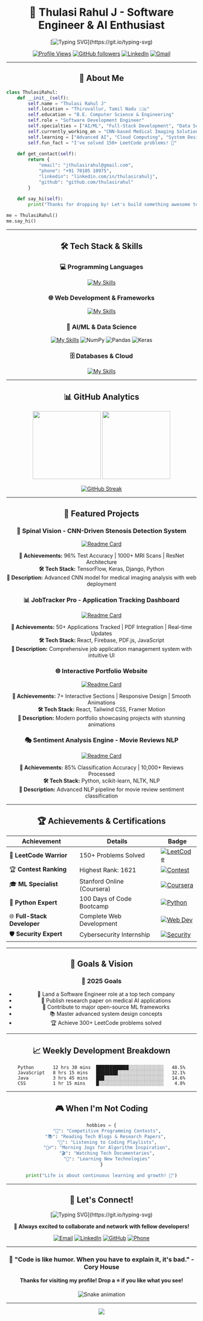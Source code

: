 # <div align="center">🚀 Thulasi Rahul J - Software Engineer & AI Enthusiast</div>

<div align="center">
  
[![Typing SVG](https://readme-typing-svg.demolab.com?font=Fira+Code&size=30&duration=3000&pause=1000&color=00D9FF&center=true&vCenter=true&multiline=true&repeat=false&width=800&height=200&lines=Welcome+to+my+GitHub+Profile!;I'm+a+Software+Development+Engineer;Passionate+about+AI+%26+Full-Stack+Development;Building+scalable+solutions+with+Python+%26+Java;Let's+create+something+amazing+together!)](https://git.io/typing-svg)

</div>

<div align="center">

[![Profile Views](https://komarev.com/ghpvc/?username=thulasirahul&label=Profile%20views&color=0e75b6&style=flat)](https://github.com/thulasirahul)
[![GitHub followers](https://img.shields.io/github/followers/thulasirahul?label=Followers&style=social)](https://github.com/thulasirahul)
[![LinkedIn](https://img.shields.io/badge/-LinkedIn-blue?style=flat-square&logo=Linkedin&logoColor=white&link=https://www.linkedin.com/in/thulasirahulj/)](https://www.linkedin.com/in/thulasirahulj/)
[![Gmail](https://img.shields.io/badge/-Gmail-c14438?style=flat-square&logo=Gmail&logoColor=white&link=mailto:jthulasirahul@gmail.com)](mailto:jthulasirahul@gmail.com)

</div>

---

## <div align="center">🎯 About Me</div>

```python
class ThulasiRahul:
    def __init__(self):
        self.name = "Thulasi Rahul J"
        self.location = "Thiruvallur, Tamil Nadu 🇮🇳"
        self.education = "B.E. Computer Science & Engineering"
        self.role = "Software Development Engineer"
        self.specialties = ["AI/ML", "Full-Stack Development", "Data Science"]
        self.currently_working_on = "CNN-based Medical Imaging Solutions"
        self.learning = ["Advanced AI", "Cloud Computing", "System Design"]
        self.fun_fact = "I've solved 150+ LeetCode problems! 💪"
    
    def get_contact(self):
        return {
            "email": "jthulasirahul@gmail.com",
            "phone": "+91 70105 10975",
            "linkedin": "linkedin.com/in/thulasirahulj",
            "github": "github.com/thulasirahul"
        }
    
    def say_hi(self):
        print("Thanks for dropping by! Let's build something awesome together! 🚀")

me = ThulasiRahul()
me.say_hi()
```

---

## <div align="center">🛠️ Tech Stack & Skills</div>

<div align="center">

### 💻 Programming Languages
[![My Skills](https://skillicons.dev/icons?i=python,java,c,js,html,css,sql)](https://skillicons.dev)

### 🌐 Web Development & Frameworks
[![My Skills](https://skillicons.dev/icons?i=react,nodejs,django,tailwind,bootstrap)](https://skillicons.dev)

### 🤖 AI/ML & Data Science
[![My Skills](https://skillicons.dev/icons?i=tensorflow,pytorch,sklearn)](https://skillicons.dev)
![NumPy](https://img.shields.io/badge/numpy-%23013243.svg?style=for-the-badge&logo=numpy&logoColor=white)
![Pandas](https://img.shields.io/badge/pandas-%23150458.svg?style=for-the-badge&logo=pandas&logoColor=white)
![Keras](https://img.shields.io/badge/Keras-%23D00000.svg?style=for-the-badge&logo=Keras&logoColor=white)

### 🗄️ Databases & Cloud
[![My Skills](https://skillicons.dev/icons?i=mysql,mongodb,firebase,docker,git,github,vscode)](https://skillicons.dev)

</div>

---

## <div align="center">📊 GitHub Analytics</div>

<div align="center">
  
<img height="180em" src="https://github-readme-stats.vercel.app/api?username=thulasirahul&show_icons=true&count_private=true&theme=tokyonight&hide_border=true&bg_color=0D1117" />
<img height="180em" src="https://github-readme-stats.vercel.app/api/top-langs/?username=thulasirahul&layout=compact&theme=tokyonight&hide_border=true&bg_color=0D1117" />

</div>

<div align="center">

[![GitHub Streak](https://streak-stats.demolab.com/?user=thulasirahul&theme=tokyonight&hide_border=true&background=0D1117)](https://git.io/streak-stats)

</div>

---

## <div align="center">🚀 Featured Projects</div>

<div align="center">

### 🧠 Spinal Vision - CNN-Driven Stenosis Detection System
[![Readme Card](https://github-readme-stats.vercel.app/api/pin/?username=thulasirahul&repo=stenosis-detection-cnn&theme=tokyonight&hide_border=true&bg_color=0D1117)](https://github.com/thulasirahul/stenosis-detection-cnn)

**🎯 Achievements:** 96% Test Accuracy | 1000+ MRI Scans | ResNet Architecture  
**🛠️ Tech Stack:** TensorFlow, Keras, Django, Python  
**📝 Description:** Advanced CNN model for medical imaging analysis with web deployment

### 📊 JobTracker Pro - Application Tracking Dashboard
[![Readme Card](https://github-readme-stats.vercel.app/api/pin/?username=thulasirahul&repo=jobtracker-pro&theme=tokyonight&hide_border=true&bg_color=0D1117)](https://github.com/thulasirahul/jobtracker-pro)

**🎯 Achievements:** 50+ Applications Tracked | PDF Integration | Real-time Updates  
**🛠️ Tech Stack:** React, Firebase, PDF.js, JavaScript  
**📝 Description:** Comprehensive job application management system with intuitive UI

### 🌐 Interactive Portfolio Website
[![Readme Card](https://github-readme-stats.vercel.app/api/pin/?username=thulasirahul&repo=thulasi-portfolio&theme=tokyonight&hide_border=true&bg_color=0D1117)](https://github.com/thulasirahul/thulasi-portfolio)

**🎯 Achievements:** 7+ Interactive Sections | Responsive Design | Smooth Animations  
**🛠️ Tech Stack:** React, Tailwind CSS, Framer Motion  
**📝 Description:** Modern portfolio showcasing projects with stunning animations

### 🎭 Sentiment Analysis Engine - Movie Reviews NLP
[![Readme Card](https://github-readme-stats.vercel.app/api/pin/?username=thulasirahul&repo=Sentiment-Analysis-of-Movie-Reviews-IMDB-NLP-Project&theme=tokyonight&hide_border=true&bg_color=0D1117)](https://github.com/thulasirahul/Sentiment-Analysis-of-Movie-Reviews-IMDB-NLP-Project)

**🎯 Achievements:** 85% Classification Accuracy | 10,000+ Reviews Processed  
**🛠️ Tech Stack:** Python, scikit-learn, NLTK, NLP  
**📝 Description:** Advanced NLP pipeline for movie review sentiment classification

</div>

---

## <div align="center">🏆 Achievements & Certifications</div>

<div align="center">

| Achievement | Details | Badge |
|-------------|---------|-------|
| 🎯 **LeetCode Warrior** | 150+ Problems Solved | [![LeetCode](https://img.shields.io/badge/LeetCode-150%2B-orange?style=for-the-badge&logo=leetcode)](https://leetcode.com/thulasirahul) |
| 🏆 **Contest Ranking** | Highest Rank: 1621 | [![Contest](https://img.shields.io/badge/Rank-1621-gold?style=for-the-badge)](https://leetcode.com/thulasirahul) |
| 🎓 **ML Specialist** | Stanford Online (Coursera) | [![Coursera](https://img.shields.io/badge/Coursera-ML%20Certified-blue?style=for-the-badge&logo=coursera)](https://coursera.org) |
| 🐍 **Python Expert** | 100 Days of Code Bootcamp | [![Python](https://img.shields.io/badge/Python-Expert-green?style=for-the-badge&logo=python)](https://udemy.com) |
| 🌐 **Full-Stack Developer** | Complete Web Development | [![Web Dev](https://img.shields.io/badge/Full%20Stack-Certified-purple?style=for-the-badge)](https://udemy.com) |
| 🛡️ **Security Expert** | Cybersecurity Internship | [![Security](https://img.shields.io/badge/Security-50%25%20Improvement-red?style=for-the-badge&logo=security)](https://dlk.career) |

</div>

---

## <div align="center">🎯 Goals & Vision</div>

<div align="center">

### 🎯 2025 Goals
- 🏢 Land a Software Engineer role at a top tech company
- 🤖 Publish research paper on medical AI applications
- 🌟 Contribute to major open-source ML frameworks
- 📚 Master advanced system design concepts
- 🏆 Achieve 300+ LeetCode problems solved

</div>

---

## <div align="center">📈 Weekly Development Breakdown</div>

<div align="center">

<!--START_SECTION:waka-->
```text
Python       12 hrs 30 mins  ████████████░░░░░░░░░░░░░   48.5%
JavaScript   8 hrs 15 mins   ████████░░░░░░░░░░░░░░░░░   32.1%
Java         3 hrs 45 mins   ███░░░░░░░░░░░░░░░░░░░░░░   14.6%
CSS          1 hr 15 mins    █░░░░░░░░░░░░░░░░░░░░░░░░    4.8%
```
<!--END_SECTION:waka-->

</div>

---

## <div align="center">🎮 When I'm Not Coding</div>

<div align="center">

```python
hobbies = {
    "🎯": "Competitive Programming Contests",
    "📚": "Reading Tech Blogs & Research Papers", 
    "🎵": "Listening to Coding Playlists",
    "🏃‍♂️": "Morning Jogs for Algorithm Inspiration",
    "🎬": "Watching Tech Documentaries",
    "🌱": "Learning New Technologies"
}

print("Life is about continuous learning and growth! 🚀")
```

</div>

---

## <div align="center">💬 Let's Connect!</div>

<div align="center">

[![Typing SVG](https://readme-typing-svg.demolab.com?font=Fira+Code&size=20&duration=2000&pause=500&color=00D9FF&center=true&vCenter=true&width=600&lines=Always+open+to+collaborate!;Let's+build+something+amazing+together!;Feel+free+to+reach+out+anytime!)](https://git.io/typing-svg)

**🤝 Always excited to collaborate and network with fellow developers!**

[![Email](https://img.shields.io/badge/Email-jthulasirahul%40gmail.com-red?style=for-the-badge&logo=gmail&logoColor=white)](mailto:jthulasirahul@gmail.com)
[![LinkedIn](https://img.shields.io/badge/LinkedIn-Connect-blue?style=for-the-badge&logo=linkedin&logoColor=white)](https://www.linkedin.com/in/thulasirahulj/)
[![GitHub](https://img.shields.io/badge/GitHub-Follow-black?style=for-the-badge&logo=github&logoColor=white)](https://github.com/thulasirahul)
[![Phone](https://img.shields.io/badge/Phone-%2B91%2070105%2010975-green?style=for-the-badge&logo=phone&logoColor=white)](tel:+917010510975)

</div>

---

<div align="center">

### 🌟 "Code is like humor. When you have to explain it, it's bad." - Cory House

**Thanks for visiting my profile! Drop a ⭐ if you like what you see!**

![Snake animation](https://github.com/thulasirahul/thulasirahul/blob/output/github-contribution-grid-snake.svg)

</div>

---

<div align="center">
  <img src="https://capsule-render.vercel.app/api?type=waving&color=gradient&height=100&section=footer"/>
</div>
